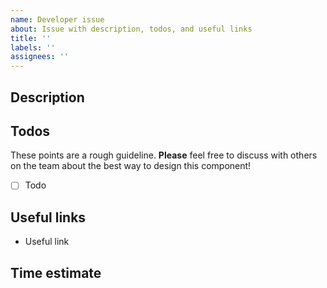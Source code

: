 ```yaml
---
name: Developer issue
about: Issue with description, todos, and useful links
title: ''
labels: ''
assignees: ''
---
```


## Description

## Todos

These points are a rough guideline. **Please** feel free to discuss with others on the team about the best way to design this component!

- [ ] Todo

## Useful links

- Useful link

## Time estimate

<!--
Template sourced from https://github.com/hack4impact-uiuc/falling-fruit
Shoutout to the wonderful FF team!
-->

